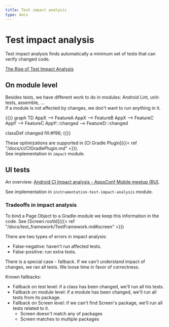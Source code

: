 ```yaml
---
title: Test impact analysis
type: docs
---
```


# Test impact analysis

Test impact analysis finds automatically a minimum set of tests that can verify changed code.

[The Rise of Test Impact Analysis](https://martinfowler.com/articles/rise-test-impact-analysis.html)

## On module level

Besides tests, we have different work to do in modules: Android Lint, unit-tests, assemble, ...\
If a module is not affected by changes, we don't want to run anything in it.

{{<mermaid>}}
graph TD
AppX --> FeatureA
AppX --> FeatureB
AppX --> FeatureC
AppY --> FeatureC
AppY:::changed --> FeatureD:::changed
    
classDef changed fill:#f96;
{{</mermaid>}}

These optimizations are supported in [CI Gradle Plugin]({{< ref "/docs/ci/CIGradlePlugin.md" >}}).\
See implementation in `impact` module.

## UI tests

An overview: [Android CI Impact analysis - AppsConf Mobile meetup (RU)](https://youtu.be/EBO2S9qcp0s?t=6948).

See implementation in `instrumentation-test-impact-analysis` module.

### Tradeoffs in impact analysis

To bind a Page Object to a Gradle-module we keep this information in the code. 
See [Screen.rootId]({{< ref "/docs/test_framework/TestFramework.md#screen" >}})

There are two types of errors in impact analysis:

- False-negative: haven't run affected tests. 
- False-positive: run extra tests.

There is a special case - fallback. If we can't understand impact of changes, we ran all tests.
We loose time in favor of correctness.

Known fallbacks:

- Fallback on test level: if a class has been changed, we'll run all his tests.
- Fallback on module level: if a module has been changed, we'll run all tests from its package.
- Fallback on Screen level: if we can't find Screen's package, we'll run all tests related to it.
    - Screen doesn't match any of packages
    - Screen matches to multiple packages

